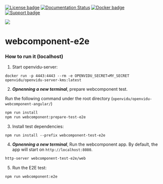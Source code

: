 [![License badge](https://img.shields.io/badge/license-Apache2-orange.svg)](http://www.apache.org/licenses/LICENSE-2.0)
[![Documentation Status](https://readthedocs.org/projects/openvidu/badge/?version=stable)](https://docs.openvidu.io/en/stable/?badge=stable)
[![Docker badge](https://img.shields.io/docker/pulls/openvidu/openvidu-server-kms.svg)](https://hub.docker.com/r/openvidu/openvidu-server-kms)
[![Support badge](https://img.shields.io/badge/support-sof-yellowgreen.svg)](https://openvidu.discourse.group/)

[![][OpenViduLogo]](http://openvidu.io)

webcomponent-e2e
===

[OpenViduLogo]: https://secure.gravatar.com/avatar/5daba1d43042f2e4e85849733c8e5702?s=120


### How to run it (localhost)

1) Start openvidu-server:

```
docker run -p 4443:4443 --rm -e OPENVIDU_SECRET=MY_SECRET openvidu/openvidu-server-kms:latest
```

2) _**Opnenning a new terminal**_, prepare webcomponent test.

Run the following command under the root directory (`openvidu/openvidu-webcomponent-angular/`)

```bash
npm run install
npm run webcomponent:prepare-test-e2e
```

3) Install test dependencies:

```nash
npm run install --prefix webcomponent-test-e2e
```

4) _**Opnenning a new terminal**_, Run the webcomponent app. By default, the app will start on `http://localhost:8080`.

```bash
http-server webcomponent-test-e2e/web
```

5) Run the E2E test:

```bash
npm run webcomponent:e2e
```
